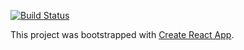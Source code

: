 [![Build Status](https://travis-ci.org/mark-williams/dog-rescue.svg?branch=master)](https://travis-ci.org/mark-williams/dog-rescue)

This project was bootstrapped with [Create React App](https://github.com/facebookincubator/create-react-app).

